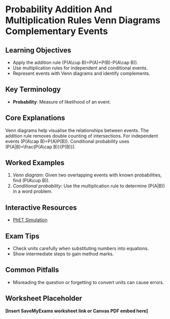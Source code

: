 # Probability Addition And Multiplication Rules Venn Diagrams Complementary Events

## Learning Objectives
- Apply the addition rule \(P(A\cup B)=P(A)+P(B)-P(A\cap B)\).
- Use multiplication rules for independent and conditional events.
- Represent events with Venn diagrams and identify complements.

## Key Terminology
- **Probability**: Measure of likelihood of an event.

## Core Explanations
Venn diagrams help visualise the relationships between events.  The addition rule removes double counting of intersections.  For independent events \(P(A\cap B)=P(A)P(B)\).  Conditional probability uses \(P(A|B)=\frac{P(A\cap B)}{P(B)}\).

## Worked Examples
1. *Venn diagram*: Given two overlapping events with known probabilities, find \(P(A\cup B)\).
2. *Conditional probability*: Use the multiplication rule to determine \(P(A|B)\) in a word problem.

## Interactive Resources
- [PhET Simulation](https://phet.colorado.edu/)

## Exam Tips
- Check units carefully when substituting numbers into equations.
- Show intermediate steps to gain method marks.

## Common Pitfalls
- Misreading the question or forgetting to convert units can cause errors.

## Worksheet Placeholder
**[Insert SaveMyExams worksheet link or Canvas PDF embed here]**
